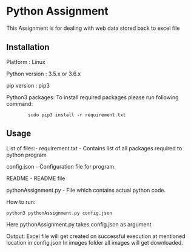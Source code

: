 # Python Assignment
This Assignment is for dealing with web data stored back to excel file

## Installation
Platform : Linux


Python version : 3.5.x or 3.6.x

pip version : pip3


Python3 packages: To install required packages please run following command:


            sudo pip3 install -r requirement.txt

## Usage

List of files:-
 requirement.txt - Contains list of all packages required to python program


 config.json - Configuration file for program.


 README - README file


 pythonAssignment.py - File which contains actual python code.


 How to run:
 ```bash
 python3 pythonAssignment.py config.json
 ```

 Here pythonAssignment.py takes config.json as argument

 Output:
     Excel file will get created on successful execution at mentioned location
       in config.json
     In images folder all images will get downloaded.
  
